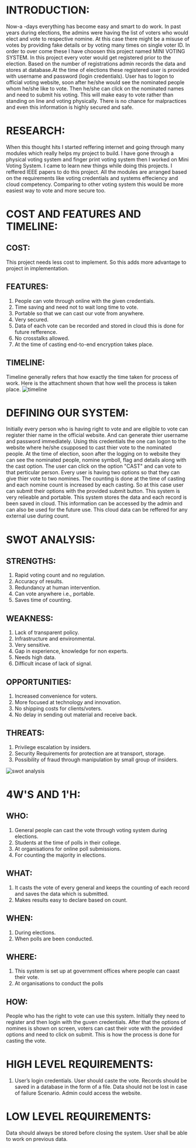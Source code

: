  # INTRODUCTION:
	
   Now-a -days everything has become easy and smart to do work. In past years during elections, the admins were having the list of voters who would elect and vote to respective nomine. 
 At this case there might be a misuse of votes by providing fake details or by voting many times on single voter ID. 
 In order to over come these I have choosen this project named MINI VOTING SYSTEM. In this project every voter would get registered prior to the election. 
 Based on the number of registrations admin records the data and stores at database.At the time of elections these registered user is provided with username and password (login credentials). 
 User has to logon to official voting website, soon after he/she would see the nominated people whom he/she like to vote. Then he/she can click on the nominated names and need to submit his voting. 
 This will make easy to vote rather than standing on line and voting physically. There is no chance for malpractices and even this information is highly secured and safe.

# RESEARCH:
 
   When this thought hits I started reffering internet and going through many modules which really helps my project to build. I have gone through a physical voting system and finger print voting system then I worked on Mini Voting System. I came to learn new things while doing this projects. I reffered IEEE papers to do this project. All the modules are arranged based on the requirements like voting credentials and systems effeciency and cloud competency. Comparing to other voting system this would be more easiest way to vote and more secure too. 
   
# COST AND FEATURES AND TIMELINE:
## COST:
  This project needs less cost to implement. So this adds more advantage to project in implementation.
## FEATURES:
  1. People can vote through online with the given credentials.
  2. Time saving and need not to wait long time to vote.
  3. Portable so that we can cast our vote from anywhere.
  4. Very secured.
  5. Data of each vote can be recorded and stored in cloud this is done for future refference.
  6. No crosstalks allowed.
  7. At the time of casting end-to-end encryption takes place.
## TIMELINE:
  Timeline generally refers that how exactly the time taken for process of work. Here is the attachment shown that how well the process is taken place.
![timeline](https://user-images.githubusercontent.com/89760551/132465765-abdc2183-e84f-4816-8b86-9f9a9d518b20.jpg)

# DEFINING OUR SYSTEM:
  
  Initially every person who is having right to vote and are eligible to vote can register thier name in the official website. And can generate thier username and password immediately. Using this credentials the one can logon to the website where he/she csupposed to cast thier vote to the nominated people. At the time of election, soon after the logging on to website they can see the nominated people, nomine symboll, flag and details along with the cast option. The user can click on the option "CAST" and can vote to that perticular person. Every user is having two options so that they can give thier vote to two nomines. The counting is done at the time of casting and each nomine count is increased by each casting. So at this case user can submit their options with the provided submit button. This system is very relieable and portable. This system stores the data 
  and each record is been saved in cloud. This information can be accessed by the admin and can also be used for the future use. This cloud data can be reffered for any external use during count.

# SWOT ANALYSIS:
## STRENGTHS: 
  1. Rapid voting count and no regulation.
  2. Accuracy of results.
  3. Redundancy at human intervention.
  4. Can vote anywhere i.e., portable.
  5. Saves time of counting.
## WEAKNESS:
  1. Lack of transparent policy.
  2. Infrastructure and environmental.
  3. Very sensitive.
  4. Gap in experience, knowledge for non experts.
  5. Needs high data.
  6. Difficult incase of lack of signal.
## OPPORTUNITIES:
  1. Increased convenience for voters.
  2. More focused at technology and innovation.
  3. No shipping costs for clients/voters.
  4. No delay in sending out material and receive back.
## THREATS:
  1. Privilege escalation by insiders.
  2. Security Requirements for protection are at transport, storage.
  3. Possibility of fraud through manipulation by small group of insiders.
 
 ![swot analysis](https://user-images.githubusercontent.com/89760551/132471655-6b9a7e79-34a8-4137-9416-086be150bb47.jpg)

# 4W'S AND 1'H:
## WHO:
  1. General people can cast the vote through voting system during elections.
  2. Students at the time of polls in their college. 
  3. At organisations for online poll submissions. 
  4. For counting the majority in elections.
## WHAT:
  1. It casts the vote of every general and keeps the counting of each record and saves the data which is submitted.
  2. Makes results easy to declare based on count.
## WHEN:
  1. During elections.
  2. When polls are been conducted.
## WHERE:
  1. This system is set up at government offices where people can caast their vote.
  2. At organisations to conduct the polls
## HOW: 
  People who has the right to vote can use this system. Initially they need to register and then login with the guven credentials. After that the options of nomines is shown on screen, voters can cast their vote with the provided options and need to click on submit. This is how the process is done for casting the vote.
  
# HIGH LEVEL REQUIREMENTS: 
  1. User’s login credentials.
User should caste the vote.
Records should be saved in a database in the form of a file.
Data should not be lost in case of failure Scenario.
Admin could access the website.
# LOW LEVEL REQUIREMENTS:
Data should always be stored before closing the system.
User shall be able to work on previous data.
